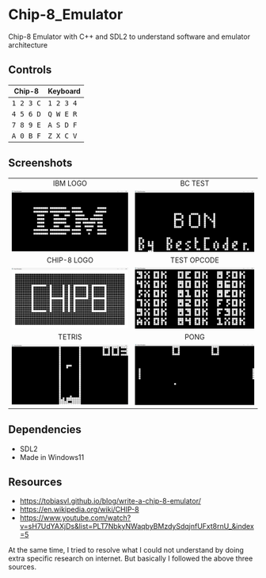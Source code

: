 # Chip-8_Emulator
Chip-8 Emulator with C++ and SDL2 to understand software and emulator architecture

## Controls
| Chip-8  | Keyboard |
| ------------- | ------------- |
| <kbd> 1 2 3 C </kbd>  | <kbd> 1 2 3 4 </kbd>  |
| <kbd> 4 5 6 D </kbd>  | <kbd> Q W E R </kbd>  |
| <kbd> 7 8 9 E </kbd>  | <kbd> A S D F </kbd>  |
| <kbd> A 0 B F </kbd>  | <kbd> Z X C V </kbd>  |

## Screenshots
|                          |                          |
:-------------------------:|:-------------------------:
| IBM LOGO                 | BC TEST                  |
| <img src="./screenshots/IBM.png" width="400"> | <img src="./screenshots/BC_test.png" width="400"> | 
| CHIP-8 LOGO              | TEST OPCODE              |
| <img src="./screenshots/chip8.png" width="400"> | <img src="./screenshots/test_opcode.png" width="400"> |
| TETRIS                   | PONG                     |
| <img src="./screenshots/tetris.png" width="400"> | <img src="./screenshots/pong.png" width="400"> |

## Dependencies
* SDL2
* Made in Windows11

## Resources
* https://tobiasvl.github.io/blog/write-a-chip-8-emulator/
* https://en.wikipedia.org/wiki/CHIP-8
* https://www.youtube.com/watch?v=sH7UdYAXjDs&list=PLT7NbkyNWaqbyBMzdySdqjnfUFxt8rnU_&index=5

At the same time, I tried to resolve what I could not understand by doing extra specific research on internet.
But basically I followed the above three sources.
